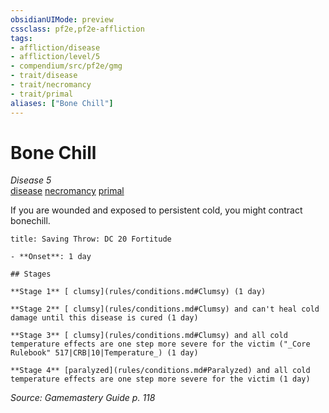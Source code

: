 ```yaml
---
obsidianUIMode: preview
cssclass: pf2e,pf2e-affliction
tags:
- affliction/disease
- affliction/level/5
- compendium/src/pf2e/gmg
- trait/disease
- trait/necromancy
- trait/primal
aliases: ["Bone Chill"]
---
```

# Bone Chill
*Disease 5*  
[disease](Reference/Rules/Traits/disease.md "Disease Effect Trait")  [necromancy](necromancy.md "Necromancy School Trait")  [primal](primal.md "Primal Tradition Trait")  

If you are wounded and exposed to persistent cold, you might contract bonechill.

```ad-inline-affliction
title: Saving Throw: DC 20 Fortitude

- **Onset**: 1 day

## Stages

**Stage 1** [ clumsy](rules/conditions.md#Clumsy) (1 day)

**Stage 2** [ clumsy](rules/conditions.md#Clumsy) and can't heal cold damage until this disease is cured (1 day)

**Stage 3** [ clumsy](rules/conditions.md#Clumsy) and all cold temperature effects are one step more severe for the victim ("_Core Rulebook" 517|CRB|10|Temperature_) (1 day)

**Stage 4** [paralyzed](rules/conditions.md#Paralyzed) and all cold temperature effects are one step more severe for the victim (1 day)
```

*Source: Gamemastery Guide p. 118*